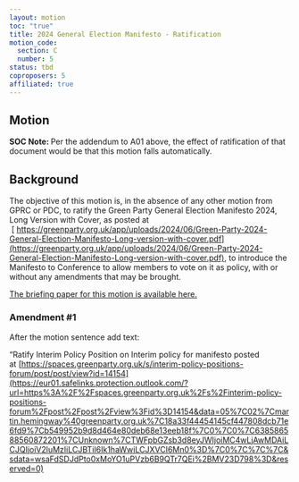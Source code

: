 ```yaml
---
layout: motion
toc: "true"
title: 2024 General Election Manifesto - Ratification
motion_code:
  section: C
  number: 5
status: tbd
coproposers: 5
affiliated: true
---
```

## Motion

<p class="alert d-inline-block alert-primary"><strong>SOC Note: </strong> Per the addendum to A01 above, the effect of ratification of that document would be that this motion falls automatically.</p>

## Background

The objective of this motion is, in the absence of any other motion from GPRC or PDC, to ratify the Green Party General Election Manifesto 2024, Long Version with Cover, as posted at  [ https://greenparty.org.uk/app/uploads/2024/06/Green-Party-2024-General-Election-Manifesto-Long-version-with-cover.pdf](https://greenparty.org.uk/app/uploads/2024/06/Green-Party-2024-General-Election-Manifesto-Long-version-with-cover.pdf), to introduce the Manifesto to Conference to allow members to vote on it as policy, with or without any amendments that may be brought.

[T﻿he briefing paper for this motion is available here.](https://spaces.greenparty.org.uk/file/file/download?guid=7ba8cfad-053a-40e9-adc7-42803cd85255&hash_sha1=d6d78d1b)


<div class="amendment amendment-tbd">
<div class="d-flex justify-content-between align-items-start">
<h3 id="amendment-1">Amendment #1</h3>
</div>
    
After the motion sentence add text:

“Ratify Interim Policy Position on Interim policy for manifesto posted at [https://spaces.greenparty.org.uk/s/interim-policy-positions-forum/post/post/view?id=14154](https://eur01.safelinks.protection.outlook.com/?url=https%3A%2F%2Fspaces.greenparty.org.uk%2Fs%2Finterim-policy-positions-forum%2Fpost%2Fpost%2Fview%3Fid%3D14154&data=05%7C02%7Cmartin.hemingway%40greenparty.org.uk%7C18a33f44454145cf447808dcb71e6fd9%7Cb549952b9d8d464e80deb68e13eeb18f%7C0%7C0%7C638586588560872201%7CUnknown%7CTWFpbGZsb3d8eyJWIjoiMC4wLjAwMDAiLCJQIjoiV2luMzIiLCJBTiI6Ik1haWwiLCJXVCI6Mn0%3D%7C0%7C%7C%7C&sdata=wsaFdSDJdPto0xMoYO1uPVzb6B9QTr7QEi%2BMV23D798%3D&reserved=0)
  
</div>